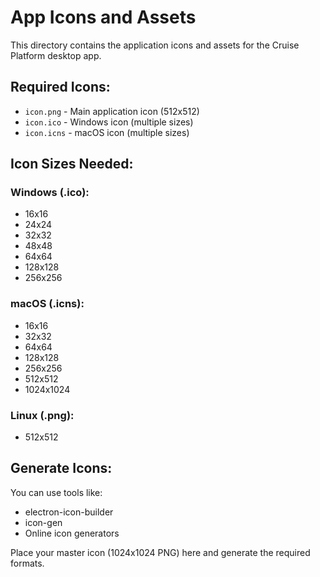 # App Icons and Assets

This directory contains the application icons and assets for the Cruise Platform desktop app.

## Required Icons:

- `icon.png` - Main application icon (512x512)
- `icon.ico` - Windows icon (multiple sizes)
- `icon.icns` - macOS icon (multiple sizes)

## Icon Sizes Needed:

### Windows (.ico):
- 16x16
- 24x24
- 32x32
- 48x48
- 64x64
- 128x128
- 256x256

### macOS (.icns):
- 16x16
- 32x32
- 64x64
- 128x128
- 256x256
- 512x512
- 1024x1024

### Linux (.png):
- 512x512

## Generate Icons:
You can use tools like:
- electron-icon-builder
- icon-gen
- Online icon generators

Place your master icon (1024x1024 PNG) here and generate the required formats.
